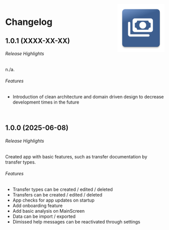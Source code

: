 <img src="docs/img/icon.png" height="150" align="right">

# Changelog

## 1.0.1 (XXXX-XX-XX)

###### Release Highlights
n./a.

###### Features
* Introduction of clean architecture and domain driven design to decrease development times in the future

<br/>

## 1.0.0 (2025-06-08)

###### Release Highlights
Created app with basic features, such as transfer documentation by transfer types.

###### Features
* Transfer types can be created / edited / deleted
* Transfers can be created / edited / deleted
* App checks for app updates on startup
* Add onboarding feature
* Add basic analysis on MainScreen
* Data can be import / exported
* Dimissed help messages can be reactivated through settings
